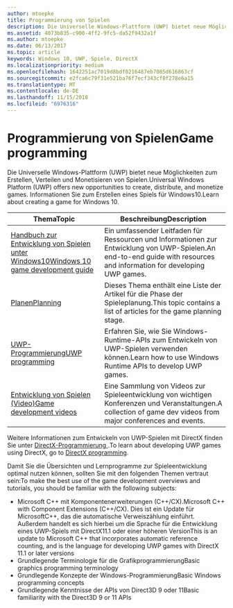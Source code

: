 ```yaml
---
author: mtoepke
title: Programmierung von Spielen
description: Die Universelle Windows-Plattform (UWP) bietet neue Möglichkeiten zum Erstellen, Verteilen und Monetisieren von Spielen. Hier erhalten Sie Informationen zum Starten eines neuen Spiels oder Portieren eines vorhandenen Spiels.
ms.assetid: 4073b835-c900-4ff2-9fc5-da52f9432a1f
ms.author: mtoepke
ms.date: 06/13/2017
ms.topic: article
keywords: Windows 10, UWP, Spiele, DirectX
ms.localizationpriority: medium
ms.openlocfilehash: 1642251ac7019d8bdf0216487eb7085d616863cf
ms.sourcegitcommit: e2fca6c79f31e521ba76f7ecf343cf8f278e6a15
ms.translationtype: MT
ms.contentlocale: de-DE
ms.lasthandoff: 11/15/2018
ms.locfileid: "6976316"
---
```

# <a name="game-programming"></a><span data-ttu-id="9caa1-105">Programmierung von Spielen</span><span class="sxs-lookup"><span data-stu-id="9caa1-105">Game programming</span></span>

<span data-ttu-id="9caa1-106">Die Universelle Windows-Plattform (UWP) bietet neue Möglichkeiten zum Erstellen, Verteilen und Monetisieren von Spielen.</span><span class="sxs-lookup"><span data-stu-id="9caa1-106">Universal Windows Platform (UWP) offers new opportunities to create, distribute, and monetize games.</span></span> <span data-ttu-id="9caa1-107">Informationen Sie zum Erstellen eines Spiels für Windows10.</span><span class="sxs-lookup"><span data-stu-id="9caa1-107">Learn about creating a game for Windows 10.</span></span>

| <span data-ttu-id="9caa1-108">Thema</span><span class="sxs-lookup"><span data-stu-id="9caa1-108">Topic</span></span> | <span data-ttu-id="9caa1-109">Beschreibung</span><span class="sxs-lookup"><span data-stu-id="9caa1-109">Description</span></span> |
|---------------------------------------------------------------------------------------------------------------------------------------------------|-------------------------------------------------------------------------------------------------------------------------------------------------------------------------------------------------------------------------------------------------------------------------------------------------------------------------------------------------------------------------------------------------------------------------------------------------------------------------------|
| [<span data-ttu-id="9caa1-110">Handbuch zur Entwicklung von Spielen unter Windows10</span><span class="sxs-lookup"><span data-stu-id="9caa1-110">Windows 10 game development guide</span></span>](e2e.md) | <span data-ttu-id="9caa1-111">Ein umfassender Leitfaden für Ressourcen und Informationen zur Entwicklung von UWP-Spielen.</span><span class="sxs-lookup"><span data-stu-id="9caa1-111">An end-to-end guide with resources and information for developing UWP games.</span></span> |
| [<span data-ttu-id="9caa1-112">Planen</span><span class="sxs-lookup"><span data-stu-id="9caa1-112">Planning</span></span>](planning.md) | <span data-ttu-id="9caa1-113">Dieses Thema enthält eine Liste der Artikel für die Phase der Spieleplanung.</span><span class="sxs-lookup"><span data-stu-id="9caa1-113">This topic contains a list of articles for the game planning stage.</span></span> |
| [<span data-ttu-id="9caa1-114">UWP-Programmierung</span><span class="sxs-lookup"><span data-stu-id="9caa1-114">UWP programming</span></span>](uwp-programming.md) | <span data-ttu-id="9caa1-115">Erfahren Sie, wie Sie Windows-Runtime-APIs zum Entwickeln von UWP-Spielen verwenden können.</span><span class="sxs-lookup"><span data-stu-id="9caa1-115">Learn how to use Windows Runtime APIs to develop UWP games.</span></span> |
| [<span data-ttu-id="9caa1-116">Entwicklung von Spielen (Video)</span><span class="sxs-lookup"><span data-stu-id="9caa1-116">Game development videos</span></span>](game-development-videos.md) | <span data-ttu-id="9caa1-117">Eine Sammlung von Videos zur Spieleentwicklung von wichtigen Konferenzen und Veranstaltungen.</span><span class="sxs-lookup"><span data-stu-id="9caa1-117">A collection of game dev videos from major conferences and events.</span></span> |

<span data-ttu-id="9caa1-118">Weitere Informationen zum Entwickeln von UWP-Spielen mit DirectX finden Sie unter [DirectX-Programmierung ](directx-programming.md).</span><span class="sxs-lookup"><span data-stu-id="9caa1-118">To learn about developing UWP games using DirectX, go to [DirectX programming](directx-programming.md).</span></span>

<span data-ttu-id="9caa1-119">Damit Sie die Übersichten und Lernprogramme zur Spieleentwicklung optimal nutzen können, sollten Sie mit den folgenden Themen vertraut sein:</span><span class="sxs-lookup"><span data-stu-id="9caa1-119">To make the best use of the game development overviews and tutorials, you should be familiar with the following subjects:</span></span>

-   <span data-ttu-id="9caa1-120">Microsoft C++ mit Komponentenerweiterungen (C++/CX).</span><span class="sxs-lookup"><span data-stu-id="9caa1-120">Microsoft C++ with Component Extensions (C++/CX).</span></span> <span data-ttu-id="9caa1-121">Dies ist ein Update für MicrosoftC++, das die automatische Verweiszählung einführt. Außerdem handelt es sich hierbei um die Sprache für die Entwicklung eines UWP-Spiels mit DirectX11.1 oder einer höheren Version</span><span class="sxs-lookup"><span data-stu-id="9caa1-121">This is an update to Microsoft C++ that incorporates automatic reference counting, and is the language for developing UWP games with DirectX 11.1 or later versions</span></span>
-   <span data-ttu-id="9caa1-122">Grundlegende Terminologie für die Grafikprogrammierung</span><span class="sxs-lookup"><span data-stu-id="9caa1-122">Basic graphics programming terminology</span></span>
-   <span data-ttu-id="9caa1-123">Grundlegende Konzepte der Windows-Programmierung</span><span class="sxs-lookup"><span data-stu-id="9caa1-123">Basic Windows programming concepts</span></span>
-   <span data-ttu-id="9caa1-124">Grundlegende Kenntnisse der APIs von Direct3D 9 oder 11</span><span class="sxs-lookup"><span data-stu-id="9caa1-124">Basic familiarity with the Direct3D 9 or 11 APIs</span></span>

 

 




